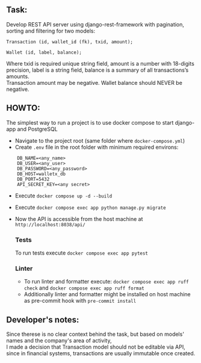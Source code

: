 ## Task:
Develop REST API server using django-rest-framework with pagination, sorting and filtering for two models:

    Transaction (id, wallet_id (fk), txid, amount);

    Wallet (id, label, balance);

Where txid is required unique string field, amount is a number with 18-digits precision, label is a string field, 
balance is a summary of all transactions’s amounts.  
Transaction amount may be negative. Wallet balance should NEVER be negative.

## HOWTO:
The simplest way to run a project is to use docker compose to start django-app and PostgreSQL
- Navigate to the project root (same folder where `docker-compose.yml`)
- Create `.env` file in the root folder with minimum required environs:
```
    DB_NAME=<any_name>
    DB_USER=<any_user>
    DB_PASSWORD=<any_password>
    DB_HOST=walletx_db
    DB_PORT=5432
    API_SECRET_KEY=<any secret>
```
- Execute `docker compose up -d --build`
- Execute `docker compose exec app python manage.py migrate`
- Now the API is accessible from the host machine at `http://localhost:8038/api/`
    
    ### Tests
    To run tests execute `docker compose exec app pytest`
    ### Linter
    - To run linter and formatter execute: `docker compose exec app ruff check` and `docker compose exec app ruff format`
    - Additionally linter and formatter might be installed on host machine as pre-commit hook with `pre-commit install`

## Developer's notes:
Since therese is no clear context behind the task, but based on models' names and the company's area of activity,  
I made a decision that Transaction model should not be editable via API, since in financial systems, transactions are usually immutable once created.
